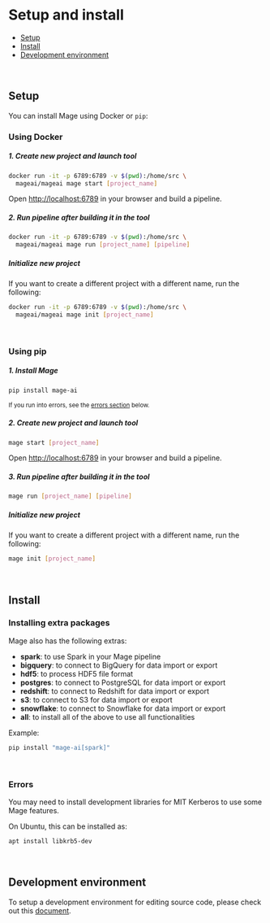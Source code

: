 # Setup and install

- [Setup](#setup)
- [Install](#install)
- [Development environment](#development-environment)

<br />

## Setup
You can install Mage using Docker or `pip`:

### Using Docker

##### 1. Create new project and launch tool

```bash
docker run -it -p 6789:6789 -v $(pwd):/home/src \
  mageai/mageai mage start [project_name]
```

Open [http://localhost:6789](http://localhost:6789) in your browser and build a pipeline.

##### 2. Run pipeline after building it in the tool
```bash
docker run -it -p 6789:6789 -v $(pwd):/home/src \
  mageai/mageai mage run [project_name] [pipeline]
```

##### Initialize new project
If you want to create a different project with a different name, run the following:

```bash
docker run -it -p 6789:6789 -v $(pwd):/home/src \
  mageai/mageai mage init [project_name]
```

<br />

### Using pip

##### 1. Install Mage
```bash
pip install mage-ai
```

<sub>If you run into errors, see the [errors section](#errors) below.</sub>

##### 2. Create new project and launch tool
```bash
mage start [project_name]
```

Open [http://localhost:6789](http://localhost:6789) in your browser and build a pipeline.

##### 3. Run pipeline after building it in the tool
```bash
mage run [project_name] [pipeline]
```

##### Initialize new project
If you want to create a different project with a different name, run the following:
```bash
mage init [project_name]
```

<br />

## Install

### Installing extra packages

Mage also has the following extras:

* **spark**: to use Spark in your Mage pipeline
* **bigquery**: to connect to BigQuery for data import or export
* **hdf5**: to process HDF5 file format
* **postgres**: to connect to PostgreSQL for data import or export
* **redshift**: to connect to Redshift for data import or export
* **s3**: to connect to S3 for data import or export
* **snowflake**: to connect to Snowflake for data import or export
* **all**: to install all of the above to use all functionalities

Example:

```bash
pip install "mage-ai[spark]"
```

<br />

### Errors

You may need to install development libraries for MIT Kerberos to use some Mage features.

On Ubuntu, this can be installed as:
```bash
apt install libkrb5-dev
```

<br />

## Development environment

To setup a development environment for editing source code,
please check out this [document](../../contributing/README.md).

<br />
